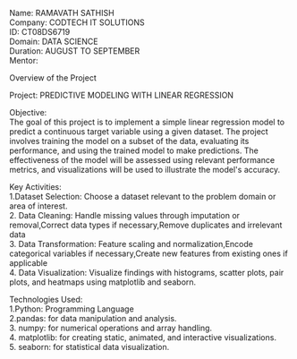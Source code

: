 Name: RAMAVATH SATHISH       
Company: CODTECH IT SOLUTIONS         
ID: CT08DS6719       
Domain: DATA SCIENCE         
Duration: AUGUST TO SEPTEMBER       
Mentor:     

Overview of the Project

Project:  PREDICTIVE MODELING WITH LINEAR REGRESSION   

Objective:      
The goal of this project is to implement a simple linear regression model to predict a continuous target variable using a given dataset. The project involves training the model on a subset of the data, evaluating its performance, and using the trained model to make predictions. The effectiveness of the model will be assessed using relevant performance metrics, and visualizations will be used to illustrate the model's accuracy.

Key Activities:         
  1.Dataset Selection: Choose a dataset relevant to the problem domain or area of interest.    
  2. Data Cleaning: Handle missing values through imputation or removal,Correct data types if necessary,Remove duplicates and irrelevant data     
  3. Data Transformation: Feature scaling and normalization,Encode categorical variables if necessary,Create new features from existing ones if applicable    
  4. Data Visualization: Visualize findings with histograms, scatter plots, pair plots, and heatmaps using matplotlib and seaborn. 

  Technologies Used:         
 1.Python: Programming Language     
 2.pandas: for data manipulation and analysis.     
 3. numpy: for numerical operations and array handling.     
 4. matplotlib: for creating static, animated, and interactive visualizations.    
 5. seaborn: for statistical data visualization.  
